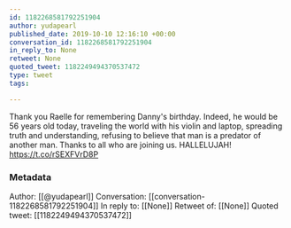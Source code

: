 ```yaml
---
id: 1182268581792251904
author: yudapearl
published_date: 2019-10-10 12:16:10 +00:00
conversation_id: 1182268581792251904
in_reply_to: None
retweet: None
quoted_tweet: 1182249494370537472
type: tweet
tags:

---
```


Thank you Raelle for remembering Danny's birthday. Indeed, he would be 56 years old today, traveling the world with his violin and laptop, spreading truth and understanding, refusing to believe that man is a predator of another man. Thanks to all who
are joining us. HALLELUJAH! https://t.co/rSEXFVrD8P

### Metadata

Author: [[@yudapearl]]
Conversation: [[conversation-1182268581792251904]]
In reply to: [[None]]
Retweet of: [[None]]
Quoted tweet: [[1182249494370537472]]
